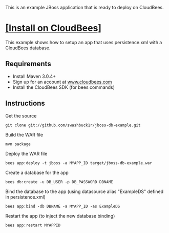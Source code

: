 This is an example JBoss application that is ready to deploy on CloudBees.

[[Install on CloudBees]](http://clickstart.apps.cloudbees.com/app.jsp?template=https://raw.github.com/swashbuck1r/jboss-db-example/master/clickstart.json#newApp)
===============

This example shows how to setup an app that uses  persistence.xml with a CloudBees database.

Requirements
-----

* Install Maven 3.0.4+
* Sign up for an account at www.cloudbees.com
* Install the CloudBees SDK (for bees commands)


Instructions
------------

Get the source

    git clone git://github.com/swashbuck1r/jboss-db-example.git

Build the WAR file

    mvn package

Deploy the WAR file

    bees app:deploy -t jboss -a MYAPP_ID target/jboss-db-example.war

Create a database for the app

    bees db:create -u DB_USER -p DB_PASSWORD DBNAME

Bind the database to the app (using datasource alias "ExampleDS" defined in persistence.xml)

    bees app:bind -db DBNAME -a MYAPP_ID -as ExampleDS

Restart the app (to inject the new database binding)

    bees app:restart MYAPPID
